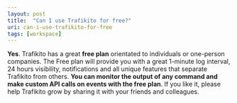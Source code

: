 ```yaml
---
layout: post
title:  "Can I use Trafikito for free?"
uri: can-i-use-trafikito-for-free
tags: [workspace]
---
```


<p>
    <strong>Yes</strong>. Trafikito has a great <strong>free plan</strong> orientated to individuals or one-person
    companies. The Free plan will provide
    you with a great 1-minute log interval, 24 hours visibility, notifications and all unique features that separate
    Trafikito from others. <strong>You can monitor the output of any command and make custom API calls on events with
    the free
    plan</strong>. If you like it, please help Trafikito grow by sharing it with your friends and colleagues.
</p>
